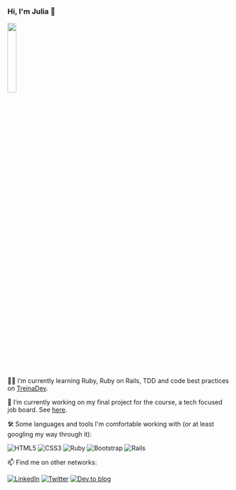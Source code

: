 ### Hi, I'm Julia 👋

<p align="left">
  <img width="20%" src="https://media.giphy.com/media/fedryX7dMGMe6lgqDm/giphy.gif" />
</p>

👩‍🎓	 I’m currently learning Ruby, Ruby on Rails, TDD and code best practices on [TreinaDev](https://www.treinadev.com.br/home).

🚀 I’m currently working on my final project for the course, a tech focused job board. See [here](https://github.com/JuliaJubileu/job-board-td5).

🛠️	Some languages and tools I'm comfortable working with (or at least googling my way through it): 

<img alt="HTML5" src="https://img.shields.io/badge/html5%20-%23E34F26.svg?&style=for-the-badge&logo=html5&logoColor=white"/> <img alt="CSS3" src="https://img.shields.io/badge/css3%20-%231572B6.svg?&style=for-the-badge&logo=css3&logoColor=white"/> <img alt="Ruby" src="https://img.shields.io/badge/ruby-%23CC342D.svg?&style=for-the-badge&logo=ruby&logoColor=white"/> <img alt="Bootstrap" src="https://img.shields.io/badge/bootstrap%20-%23563D7C.svg?&style=for-the-badge&logo=bootstrap&logoColor=white"/> <img alt="Rails" src="https://img.shields.io/badge/rails%20-%23CC0000.svg?&style=for-the-badge&logo=ruby-on-rails&logoColor=white"/>

📫 Find me on other networks:

[<img alt="LinkedIn" src="https://img.shields.io/badge/linkedin%20-%230077B5.svg?&style=for-the-badge&logo=linkedin&logoColor=white"/>](https://www.linkedin.com/in/juliajubileu/) [<img alt="Twitter" src="https://img.shields.io/badge/<@JubileuJulia>%20-%231DA1F2.svg?&style=for-the-badge&logo=Twitter&logoColor=white"/>](https://twitter.com/JubileuJulia) [<img alt="Dev.to blog" src="https://img.shields.io/badge/dev.to-0A0A0A?style=for-the-badge&logo=dev.to&logoColor=white" >](https://dev.to/jubileujulia)


